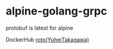 # alpine-golang-grpc

protobuf is latest for alpine

DockerHub
[roto(YuheiTakagawa)](https://hub.docker.com/r/roto/utari/)

